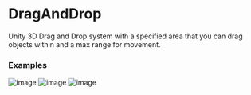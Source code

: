 # DragAndDrop
Unity 3D Drag and Drop system with a specified area that you can drag objects within and a max range for movement.

### Examples
![image](https://user-images.githubusercontent.com/54812998/204827619-1c1c4667-ecd4-4d4b-ac45-3ca45d69268c.png)
![image](https://user-images.githubusercontent.com/54812998/204827476-2f8ba1e7-bb9a-4bb3-9898-503633caf88c.png)
![image](https://user-images.githubusercontent.com/54812998/204826568-7ef8e502-133e-4238-bcc3-8abe49a0e19f.png)
